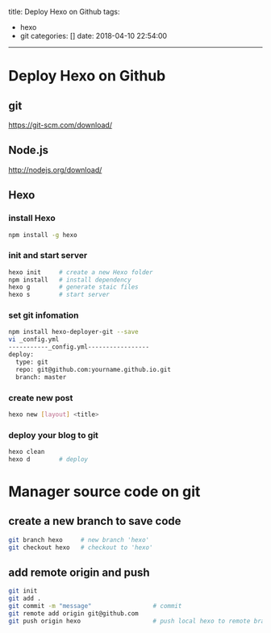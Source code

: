 title: Deploy Hexo on Github
tags:
  - hexo
  - git
categories: []
date: 2018-04-10 22:54:00
---
# Deploy Hexo on Github

## git

https://git-scm.com/download/

## Node.js

http://nodejs.org/download/


## Hexo

### install Hexo

```bash
npm install -g hexo
```

<!-- more -->

### init and start server

```bash
hexo init     # create a new Hexo folder
npm install   # install dependency
hexo g        # generate staic files
hexo s        # start server
```

### set git infomation

```bash
npm install hexo-deployer-git --save
vi _config.yml
-----------_config.yml-----------------
deploy:
  type: git
  repo: git@github.com:yourname.github.io.git
  branch: master
```

### create new post

```bash
hexo new [layout] <title>
```

### deploy your blog to git

```bash
hexo clean
hexo d        # deploy
```

# Manager source code on git

## create a new branch to save code
```bash
git branch hexo		# new branch 'hexo'
git checkout hexo 	# checkout to 'hexo'
```

## add remote origin and push
```bash 
git init
git add .
git commit -m "message"					# commit
git remote add origin git@github.com
git push origin hexo					# push local hexo to remote branch hexo
```